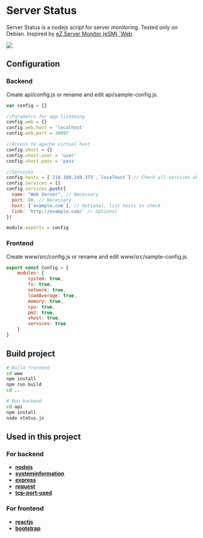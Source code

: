 # Server Status

Server Status is a nodejs script for server monitoring. Tested only on Debian. Inspired by [eZ Server Monitor (eSM) `Web](https://www.ezservermonitor.com/esm-web/features).

![](https://screenshots.firefoxusercontent.com/images/1a773f64-85a7-4f93-9a90-e8dc37aaf54d.png)

## Configuration

### Backend
Create api/config.js or rename and edit api/sample-config.js.
```js
var config = {}

//Parametrs for app listening
config.web = {}
config.web.host = 'localhost'
config.web.port = 30097

//Access to apache virtual host
config.vhost = {}
config.vhost.user = 'user'
config.vhost.pass = 'pass'

//Services
config.hosts = [`218.108.149.373`,`localhost`] // Check all services whith this hosts
config.services = []
config.services.push({
  name: "Web Server", // Necessary
  port: 80, // Necessary
  host: [`example.com`], // Optional, list hosts to check
  link: `http://example.com/` // Optional
})

module.exports = config
```

### Frontend
Create www/src/config.js or rename and edit www/src/sample-config.js.
```js
export const Config = {
    modules: {
        system: true,
        fs: true,
        network: true,
        loadAverage: true,
        memory: true,
        cpu: true,
        pm2: true,
        vhost: true,
        services: true
    }
}
```

## Build project

```sh
# Build frontend
cd www
npm install
npm run build
cd ..

# Run backend
cd api
npm install
node status.js 
```

## Used in this project

### For backend

- **[nodejs](https://nodejs.org)**
- **[systeminformation](https://github.com/sebhildebrandt/systeminformation)**
- **[express](https://expressjs.com/)**
- **[request](https://github.com/request/request)**
- **[tcp-port-used](https://github.com/stdarg/tcp-port-used)**

### For frontend

- **[reactjs](https://reactjs.org/)**
- **[bootstrap](https://getbootstrap.com/)**

